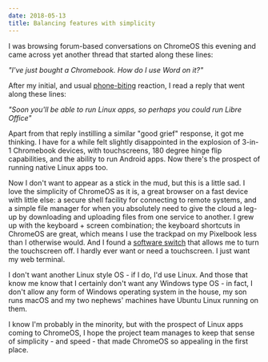```yaml
---
date: 2018-05-13
title: Balancing features with simplicity
---
```


I was browsing forum-based conversations on ChromeOS this evening and came across yet another thread that started along these lines:

_"I've just bought a Chromebook. How do I use Word on it?"_

After my initial, and usual [phone-biting](https://www.youtube.com/watch?v=a4GHDKOaN1A) reaction, I read a reply that went along these lines:

_"Soon you'll be able to run Linux apps, so perhaps you could run Libre Office"_

Apart from that reply instilling a similar "good grief" response, it got me thinking. I have for a while felt slightly disappointed in the explosion of 3-in-1 Chromebook devices, with touchscreens, 180 degree hinge flip capabilities, and the ability to run Android apps. Now there's the prospect of running native Linux apps too.

Now I don't want to appear as a stick in the mud, but this is a little sad. I love the simplicity of ChromeOS as it is, a great browser on a fast device with little else: a secure shell facility for connecting to remote systems, and a simple file manager for when you absolutely need to give the cloud a leg-up by downloading and uploading files from one service to another. I grew up with the keyboard + screen combination; the keyboard shortcuts in ChromeOS are great, which means I use the trackpad on my Pixelbook less than I otherwise would. And I found a [software switch](https://www.groovypost.com/howto/disable-the-touchpad-on-a-google-chromebook/) that allows me to turn the touchscreen off. I hardly ever want or need a touchscreen. I just want my web terminal.

I don't want another Linux style OS - if I do, I'd use Linux. And those that know me know that I certainly don't want any Windows type OS - in fact, I don't allow any form of Windows operating system in the house, my son runs macOS and my two nephews' machines have Ubuntu Linux running on them. 

I know I'm probably in the minority, but with the prospect of Linux apps coming to ChromeOS, I hope the project team manages to keep that sense of simplicity - and speed - that made ChromeOS so appealing in the first place. 
